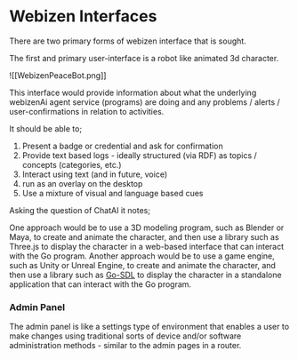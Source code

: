 # Webizen Interfaces

There are two primary forms of webizen interface that is sought.

The first and primary user-interface is a robot like animated 3d character.

![[WebizenPeaceBot.png]]

This interface would provide information about what the underlying webizenAi agent service (programs) are doing and any problems / alerts / user-confirmations in relation to activities.

It should be able to;

1. Present a badge or credential and ask for confirmation
2. Provide text based logs - ideally structured (via RDF) as topics / concepts (categories, etc.)
3. Interact using text (and in future, voice)
4. run as an overlay on the desktop 
5. Use a mixture of visual and language based cues

Asking the question of ChatAI it notes;

One approach would be to use a 3D modeling program, such as Blender or Maya, to create and animate the character, and then use a library such as Three.js to display the character in a web-based interface that can interact with the Go program. Another approach would be to use a game engine, such as Unity or Unreal Engine, to create and animate the character, and then use a library such as [Go-SDL](https://github.com/veandco/go-sdl2) to display the character in a standalone application that can interact with the Go program.

### Admin Panel

The admin panel is like a settings type of environment that enables a user to make changes using traditional sorts of device and/or software administration methods - similar to the admin pages in a router. 



